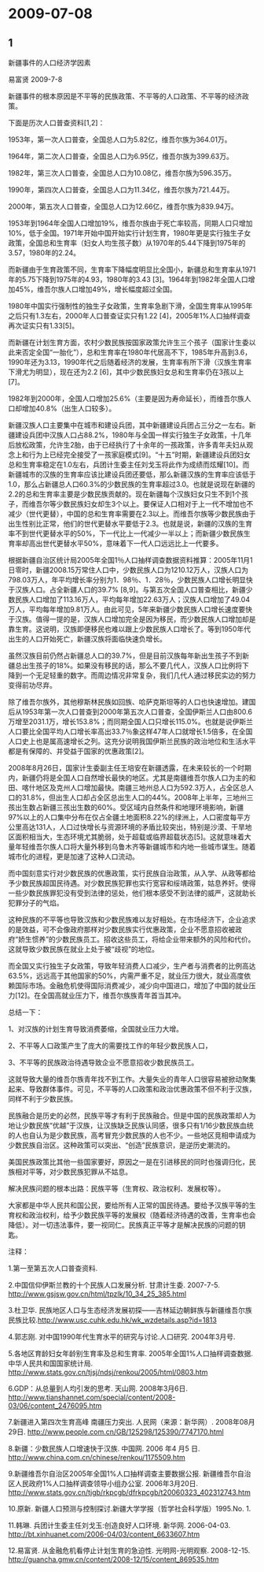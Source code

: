 # 2009-07-08

## 1

新疆事件的人口经济学因素

易富贤 2009-7-8

新疆事件的根本原因是不平等的民族政策、不平等的人口政策、不平等的经济政策。

下面是历次人口普查资料[1,2]：

1953年，第一次人口普查，全国总人口为5.82亿，维吾尔族为364.01万。

1964年，第二次人口普查，全国总人口为6.95亿，维吾尔族为399.63万。

1982年，第三次人口普查，全国总人口为10.08亿，维吾尔族为596.35万。

1990年，第四次人口普查，全国总人口为11.34亿，维吾尔族为721.44万。

2000年，第五次人口普查，全国总人口为12.66亿，维吾尔族为839.94万。

1953年到1964年全国人口增加19%，维吾尔族由于死亡率较高，同期人口只增加10%，低于全国。1971年开始中国开始实行计划生育，1980年更是实行独生子女政策，全国总和生育率（妇女人均生孩子数）从1970年的5.44下降到1975年的3.57，1980年的2.24。

而新疆由于生育政策不同，生育率下降幅度明显比全国小，新疆总和生育率从1971年的5.75下降到1975年的4.93，1980年的3.43 [3]。1964年到1982年全国人口增加45%，维吾尔族人口增加49%，增长幅度超过全国。

1980年中国实行强制性的独生子女政策，生育率急剧下滑，全国生育率从1995年之后只有1.3左右，2000年人口普查证实只有1.22 [4]，2005年1%人口抽样调查再次证实只有1.33[5]。

而新疆在计划生育方面，农村少数民族按国家政策允许生三个孩子（国家计生委以此来否定全国“一胎化”），总和生育率在1980年代居高不下，1985年升高到3.6，1990年还为3.13，1990年代之后随着经济的发展，生育率有所下滑（汉族生育率下滑尤为明显），现在还为2.2 [6]，其中少数民族妇女总和生育率仍在3孩以上[7]。

1982年到2000年，全国人口增加25.6%（主要是因为寿命延长），而维吾尔族人口却增加40.8%（出生人口较多）。

新疆汉族人口主要集中在城市和建设兵团，其中新疆建设兵团占三分之一左右。新疆建设兵团中汉族人口占88.2%，1980年与全国一样实行独生子女政策，十几年后放松政策，允许生2胎，由于已经执行了十余年的一孩政策，许多青年夫妇从观念上和行为上已经完全接受了一孩家庭模式[9]。“十五”时期，新疆建设兵团妇女总和生育率稳定在1.0左右，兵团计生委主任刘戈玉将此作为成绩而炫耀[10]。而新疆城市的汉族的生育率应该比建设兵团还要低，那么新疆汉族的生育率应该低于1.0，那么占新疆总人口60.3%的少数民族的生育率超过3.0。也就是说现在新疆的2.2的总和生育率主要是少数民族贡献的。现在新疆每个汉族妇女只生不到1个孩子，而维吾尔等少数民族妇女却生3个以上。要保证人口相对于上一代不增加也不减少（世代更替），中国的总和生育率需要在2.3以上。而维吾尔族等少数民族由于出生性别比正常，他们的世代更替水平要低于2.3。也就是说，新疆的汉族的生育率不到世代更替水平的50%，下一代比上一代减少一半以上；而新疆少数民族生育率却高出世代更替水平50%，意味着下一代人口远远比上一代要多。

根据新疆自治区统计局2005年全国1％人口抽样调查数据资料推算：2005年11月1日零时，新疆2008.15万常住人口中，少数民族人口为1210.12万人，汉族人口为798.03万人，年平均增长率分别为1．98％、1．28％，少数民族人口增长明显快于汉族人口。占全新疆人口的39.7% [8,9]。与第五次全国人口普查相比，新疆少数民族人口增加了113.16万人，平均每年增加22.63万人；汉族人口增加了49.04万人，平均每年增加9.81万人。由此可见，5年来新疆少数民族人口增长速度要快于汉族。值得一提的是，汉族人口增加完全是因为移民，而少数民族人口增加却是靠生育。这说明，汉族即便移民也难以跟上少数民族人口增长了。等到1950年代出生的人口开始死亡，新疆汉族将面临快速负增长。

虽然汉族目前仍然占新疆总人口的39.7%，但是目前汉族每年新出生孩子不到新疆总出生孩子的18%。如果没有移民的话，那么不要几代人，汉族人口比例将下降到一个无足轻重的数字。而周边情况非常复杂，我们几代人通过移民实边的努力变得前功尽弃。

除了维吾尔族外，其他穆斯林民族如回族、哈萨克斯坦等的人口也快速增加。建国后从1953年第一次人口普查到2000年第五次人口普查，全国伊斯兰人口由800.6万增至2031.1万，增长153.8%；而同期全国人口只增长115.0%。也就是说伊斯兰人口要比全国平均人口增长率高出33.7％象这样47年人口就增长1.5倍多，在全国人口史上也是属高速增长之列。这充分说明我国伊斯兰民族的政治地位和生活水平都是有保障的、并受益于国家的优惠政策[2]。

2008年8月26日，国家计生委副主任王培安在新疆透露，在未来较长的一个时期内，新疆仍将是全国人口自然增长最快的地区。尤其是南疆维吾尔族人口为主的和田、喀什地区及克州人口增加最快。南疆三地州总人口为592.3万人，占全区总人口的31.8%，但出生人口却占全区总出生人口的44%。2008年上半年，三地州三孩出生数占新疆三孩出生数的60%。受区域内自然条件和地理环境影响，新疆97%以上的人口集中分布在仅占全疆土地面积8.22%的绿洲上，人口密度每平方公里高达131人，人口过快增长与资源环境的矛盾比较突出，特别是沙漠、干旱地区面积相当大，生态环境尤其脆弱，处于超载或临界超载状态[5]。这就意味着大量年轻维吾尔族人口将大量外移到乌鲁木齐等新疆城市和内地一些城市谋生。随着城市化的进程，更是加速了这种人口流动。

而中国刻意实行对少数民族的优惠政策，实行民族自治政策，从入学、从政等都给予少数民族超国民待遇。对少数民族犯罪也实行宽容和绥靖政策，姑息养奸。使得一些少数民族罪犯没有受到法律的惩处，他们根本感受不到法律的威严，这就助长犯罪分子的气焰。

这种民族的不平等也导致汉族和少数民族难以友好相处。在市场经济下，企业追求的是效益，可不会像政府那样对少数民族实行优惠政策，企业不愿意招收被政府“娇生惯养”的少数民族员工。招收这些员工，将给企业带来额外的风险和代价。这就导致少数民族在就业上处于被“歧视”的地位。

而全国又实行独生子女政策，导致年轻消费人口减少，生产者与消费者的比例高达63.5%，远远高于其他国家的50%，内需严重不足，就业压力很大，就业高度依赖国际市场。金融危机使得国际消费减少，减少向中国进口，增加了中国的就业压力[12]。在全国高就业压力下，维吾尔族族青年首当其冲。

总结一下：

1、对汉族的计划生育导致消费萎缩，全国就业压力大增。

2、不平等人口政策产生了庞大的需要找工作的年轻少数民族人口，

3、不平等的民族政治待遇导致企业不愿意招收少数民族员工。

这就导致大量的维吾尔族青年找不到工作。大量失业的青年人口很容易被掀动聚集起来、导致群体事件。可见，不平等的人口政策和政治优惠政策不但不利于汉族，同样不利于少数民族。

民族融合是历史的必然，民族平等才有利于民族融合。但是中国的民族政策却人为地让少数民族“优越”于汉族，让汉族缺乏民族认同感，很多只有1/16少数民族血统的人也自认为是少数民族，高考冒充少数民族的人也不少。一些地区竞相申请成为少数民族自治区。这种政策可以突出、“创造”民族意识，是逆历史潮流的。

美国民族政策比其他一些国家要好，原因之一是在引进移民的同时也强调归化，民族相对平等，对少数民族犯罪从不姑息。

解决民族问题的根本出路：民族平等（生育权、政治权利、发展权等）。

大家都是中华人民共和国公民，要给所有人正常的国民待遇。要给予汉族平等的生育权和政治权利，给予少数民族平等的发展权（随着经济待遇的改善，生育率也会降低）。对一切违法事件，要一视同仁。民族真正平等才是解决民族的问题的钥匙。

注释：

1.第一至第五次人口普查资料.

2.中国信仰伊斯兰教的十个民族人口发展分析. 甘肃计生委. 2007-7-5. http://www.gsjsw.gov.cn/html/tpzlk/10_34_25_385.html

3.杜卫华. 民族地区人口与生态经济发展初探——吉林延边朝鲜族与新疆维吾尔族民族比较.http://www.usc.cuhk.edu.hk/wk_wzdetails.asp?id=1813

4.郭志刚. 对中国1990年代生育水平的研究与讨论.人口研究. 2004年3月号.

5.各地区育龄妇女年龄别生育率及总和生育率. 2005年全国1%人口抽样调查数据. 中华人民共和国国家统计局. http://www.stats.gov.cn/tjsj/ndsj/renkou/2005/html/0803.htm

6.GDP：从总量到人均引发的思考. 天山网. 2008年3月6日. http://www.tianshannet.com/special/content/2008-03/06/content_2476095.htm

7.新疆进入第四次生育高峰 南疆压力突出. 人民网（来源：新华网）. 2008年08月29日. http://www.people.com.cn/GB/125298/125390/7747170.html

8.新疆：少数民族人口增速快于汉族. 中国网. 2006 年4 月5 日. http://www.china.com.cn/chinese/renkou/1175509.htm

9.新疆维吾尔自治区2005年全国1%人口抽样调查主要数据公报. 新疆维吾尔自治区人民政府1%人口抽样调查领导小组办公室. 2006年3月20日. http://www.stats.gov.cn/tjgb/rkpcgb/dfrkpcgb/t20060323_402312743.htm

10.原新. 新疆人口预测与控制探讨.新疆大学学报（哲学社会科学版）1995.No. 1.

11.韩琳. 兵团计生委主任刘戈玉:创造良好人口环境. 新华网. 2006-04-03. http://bt.xinhuanet.com/2006-04/03/content_6633607.htm

12.易富贤. 从金融危机看停止计划生育的急迫性. 光明网-光明观察. 2008-12-15. http://guancha.gmw.cn/content/2008-12/15/content_869535.htm


